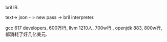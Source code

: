 





bril IR. 

text-> json - > new pass -> bril interpreter.



gcc  617 developers, 600万行,  llvm 1210人, 700w行   , openjdk 883,  800w行,  都消耗了好几亿美元. 

